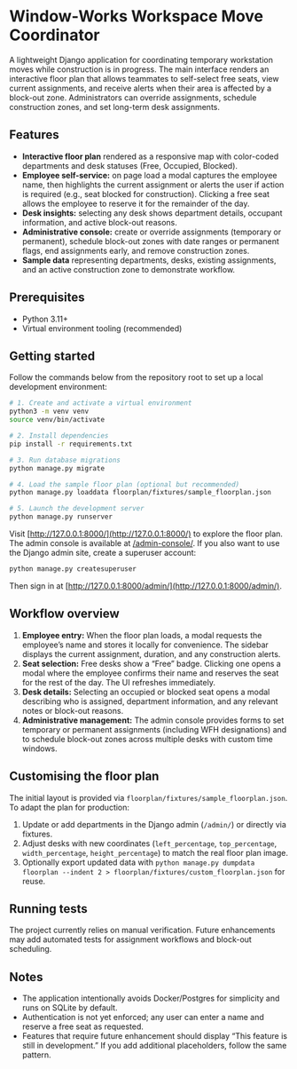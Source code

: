 # Window-Works Workspace Move Coordinator

A lightweight Django application for coordinating temporary workstation moves while construction is in progress. The main interface renders an interactive floor plan that allows teammates to self-select free seats, view current assignments, and receive alerts when their area is affected by a block-out zone. Administrators can override assignments, schedule construction zones, and set long-term desk assignments.

## Features

- **Interactive floor plan** rendered as a responsive map with color-coded departments and desk statuses (Free, Occupied, Blocked).
- **Employee self-service:** on page load a modal captures the employee name, then highlights the current assignment or alerts the user if action is required (e.g., seat blocked for construction). Clicking a free seat allows the employee to reserve it for the remainder of the day.
- **Desk insights:** selecting any desk shows department details, occupant information, and active block-out reasons.
- **Administrative console:** create or override assignments (temporary or permanent), schedule block-out zones with date ranges or permanent flags, end assignments early, and remove construction zones.
- **Sample data** representing departments, desks, existing assignments, and an active construction zone to demonstrate workflow.

## Prerequisites

- Python 3.11+
- Virtual environment tooling (recommended)

## Getting started

Follow the commands below from the repository root to set up a local development environment:

```bash
# 1. Create and activate a virtual environment
python3 -m venv venv
source venv/bin/activate

# 2. Install dependencies
pip install -r requirements.txt

# 3. Run database migrations
python manage.py migrate

# 4. Load the sample floor plan (optional but recommended)
python manage.py loaddata floorplan/fixtures/sample_floorplan.json

# 5. Launch the development server
python manage.py runserver
```

Visit [http://127.0.0.1:8000/](http://127.0.0.1:8000/) to explore the floor plan. The admin console is available at [/admin-console/](http://127.0.0.1:8000/admin-console/). If you also want to use the Django admin site, create a superuser account:

```bash
python manage.py createsuperuser
```

Then sign in at [http://127.0.0.1:8000/admin/](http://127.0.0.1:8000/admin/).

## Workflow overview

1. **Employee entry:** When the floor plan loads, a modal requests the employee’s name and stores it locally for convenience. The sidebar displays the current assignment, duration, and any construction alerts.
2. **Seat selection:** Free desks show a “Free” badge. Clicking one opens a modal where the employee confirms their name and reserves the seat for the rest of the day. The UI refreshes immediately.
3. **Desk details:** Selecting an occupied or blocked seat opens a modal describing who is assigned, department information, and any relevant notes or block-out reasons.
4. **Administrative management:** The admin console provides forms to set temporary or permanent assignments (including WFH designations) and to schedule block-out zones across multiple desks with custom time windows.

## Customising the floor plan

The initial layout is provided via `floorplan/fixtures/sample_floorplan.json`. To adapt the plan for production:

1. Update or add departments in the Django admin (`/admin/`) or directly via fixtures.
2. Adjust desks with new coordinates (`left_percentage`, `top_percentage`, `width_percentage`, `height_percentage`) to match the real floor plan image.
3. Optionally export updated data with `python manage.py dumpdata floorplan --indent 2 > floorplan/fixtures/custom_floorplan.json` for reuse.

## Running tests

The project currently relies on manual verification. Future enhancements may add automated tests for assignment workflows and block-out scheduling.

## Notes

- The application intentionally avoids Docker/Postgres for simplicity and runs on SQLite by default.
- Authentication is not yet enforced; any user can enter a name and reserve a free seat as requested.
- Features that require future enhancement should display “This feature is still in development.” If you add additional placeholders, follow the same pattern.
